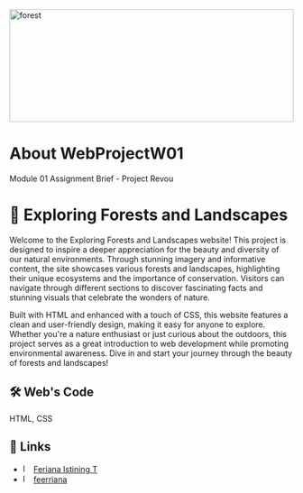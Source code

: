<img src="https://i1.adis.ws/i/canon/future_of_forests_header_16x9_dc14bbe1e35040f79bf566eedaf5c8f7?$hero-header-half-16by9-dt$" alt="forest" height="200" width="100%">

# About WebProjectW01
Module 01 Assignment Brief - Project Revou

# 🚀 Exploring Forests and Landscapes

Welcome to the Exploring Forests and Landscapes website! This project is designed to inspire a deeper appreciation for the beauty and diversity of our natural environments. Through stunning imagery and informative content, the site showcases various forests and landscapes, highlighting their unique ecosystems and the importance of conservation. Visitors can navigate through different sections to discover fascinating facts and stunning visuals that celebrate the wonders of nature.

Built with HTML and enhanced with a touch of CSS, this website features a clean and user-friendly design, making it easy for anyone to explore. Whether you're a nature enthusiast or just curious about the outdoors, this project serves as a great introduction to web development while promoting environmental awareness. Dive in and start your journey through the beauty of forests and landscapes!

## 🛠 Web's Code
HTML, CSS


## 🔗 Links

 - <img src="https://upload.wikimedia.org/wikipedia/commons/thumb/c/ca/LinkedIn_logo_initials.png/600px-LinkedIn_logo_initials.png?20140125013055" width="15" height="15" alt="Image description"> [Feriana Istining T](https://www.linkedin.com/in/feriana/)
 - <img src="https://upload.wikimedia.org/wikipedia/commons/thumb/9/95/Instagram_logo_2022.svg/2048px-Instagram_logo_2022.svg.png" width="15" height="15" alt="Image description"> [ feerriana](https://www.instagram.com/feerriana/)




